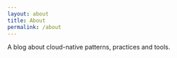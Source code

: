 ```yaml
---
layout: about
title: About
permalink: /about
---
```

A blog about cloud-native patterns, practices and tools.